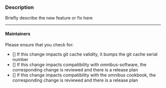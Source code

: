 ### Description

Briefly describe the new feature or fix here

--------------------------------------------------

#### Maintainers

Please ensure that you check for:

- [] If this change impacts git cache validity, it bumps the git cache
  serial number
- [] If this change impacts compatibility with omnibus-software, the
  corresponding change is reviewed and there is a release plan
- [] If this change impacts compatibility with the omnibus cookbook, the
  corresponding change is reviewed and there is a release plan
